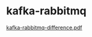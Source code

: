 # kafka-rabbitmq

[kafka-rabbitmq-difference.pdf](https://github.com/DowlathBashaG/kafka-rabbitmq/files/15210009/kafka-rabbitmq-difference.pdf)
